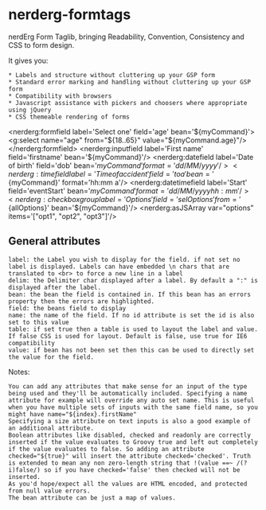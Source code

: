 nerderg-formtags
================

nerdErg Form Taglib, bringing Readability, Convention, Consistency and CSS to form design.

It gives you:

    * Labels and structure without cluttering up your GSP form
    * Standard error marking and handling without cluttering up your GSP form
    * Compatibility with browsers
    * Javascript assistance with pickers and choosers where appropriate using jQuery
    * CSS themeable rendering of forms

<nerderg:formfield label='Select one' field='age' bean='${myCommand}'> <g:select name="age" from="${18..65}" value="${myCommand.age}"/>
</nerderg:formfield>
<nerderg:inputfield label='First name' field='firstname' bean='${myCommand}'/>
<nerderg:datefield label='Date of birth' field='dob' bean='${myCommand}' format='dd/MM/yyyy'/>
<nerderg:timefield label='Time of accident' field='toa' bean='${myCommand}' format='hh:mm a'/>
<nerderg:datetimefield label='Start' field='eventStart' bean='${myCommand}' format='dd/MM/yyyy hh:mm'/>
<nerderg:checkboxgroup label='Options' field='selOptions' from='${allOptions}' bean='${myCommand}'/>
<nerderg:asJSArray var="options" items='["opt1", "opt2", "opt3"]'/>

General attributes
------------------
    label: the Label you wish to display for the field. if not set no label is displayed. Labels can have embedded \n chars that are translated to <br> to force a new line in a label
    delim: the Delimiter char displayed after a label. By default a ":" is displayed after the label.
    bean: the bean the field is contained in. If this bean has an errors property then the errors are highlighted.
    field: the beans field to display
    name: the name of the field. If no id attribute is set the id is also set to this value
    table: if set true then a table is used to layout the label and value. If false CSS is used for layout. Default is false, use true for IE6 compatibility
    value: if bean has not been set then this can be used to directly set the value for the field.

Notes:

    You can add any attributes that make sense for an input of the type being used and they'll be automatically included. Specifying a name attribute for example will override any auto set name. This is useful when you have multiple sets of inputs with the same field name, so you might have name="${index}.firstName"
    Specifying a size attribute on text inputs is also a good example of an additional attribute.
    Boolean attributes like disabled, checked and readonly are correctly inserted if the value evaluates to Groovy true and left out completely if the value evaluates to false. So adding an attribute checked="${true}" will insert the attribute checked='checked'. Truth is extended to mean any non zero-length string that !(value ==~ /(?i)false/) so if you have checked='false' then checked will not be inserted.
    As you'd hope/expect all the values are HTML encoded, and protected from null value errors.
    The bean attribute can be just a map of values.

